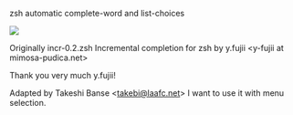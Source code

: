zsh automatic complete-word and list-choices

<img src="http://github.com/hchbaw/auto-fu.zsh/raw/master/auto-fu.gif" />

Originally incr-0.2.zsh
Incremental completion for zsh
by y.fujii &lt;y-fujii at mimosa-pudica.net&gt;

Thank you very much y.fujii!

Adapted by Takeshi Banse &lt;takebi@laafc.net&gt;
I want to use it with menu selection.

